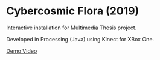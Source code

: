 # Cybercosmic Flora (2019)
Interactive installation for Multimedia Thesis project.

Developed in Processing (Java) using Kinect for XBox One.

[Demo Video](https://vimeo.com/329495103)
